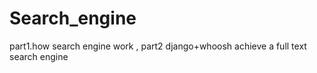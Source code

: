 # Search_engine
part1.how search engine work , part2 django+whoosh achieve a full text search engine
